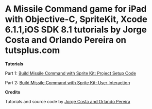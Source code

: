 # A Missile Command game for iPad with Objective-C, SpriteKit, Xcode 6.1.1,iOS SDK 8.1 tutorials by Jorge Costa and Orlando Pereira on tutsplus.com

**Tutorials**

Part 1: [Build Missile Command with Sprite Kit: Project Setup
Code](http://code.tutsplus.com/tutorials/build-missile-command-with-sprite-kit-project-setup--mobile-21645)

Part 2: [Build Missile Command with Sprite Kit: User Interaction](http://code.tutsplus.com/tutorials/build-missile-command-with-sprite-kit-user-interaction--mobile-21659)

**Credits**

Tutorials and source code by [Jorge Costa and Orlando Pereira](http://tutsplus.com/authors/jorge-costa-and-orlando-pereira)
